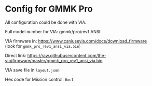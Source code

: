# Config for GMMK Pro

All configuration could be done with VIA.

Full model number for VIA: gmmk/pro/rev1 ANSI

VIA firmware in: https://www.caniusevia.com/docs/download_firmware
(look for `gmmk_pro_rev1_ansi_via.bin`)

Direct link: https://raw.githubusercontent.com/the-via/firmware/master/gmmk_pro_rev1_ansi_via.bin

VIA save file in `layout.json`

Hex code for Mission control: `0xc1`
